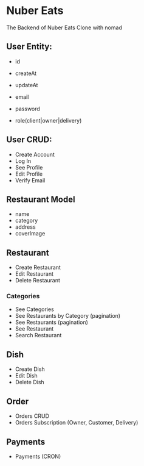 # Nuber Eats

The Backend of Nuber Eats Clone with nomad

## User Entity:

- id
- createAt
- updateAt

- email
- password
- role(client|owner|delivery)

## User CRUD:

- Create Account
- Log In
- See Profile
- Edit Profile
- Verify Email

## Restaurant Model
- name
- category
- address
- coverImage

## Restaurant

- Create Restaurant
- Edit Restaurant
- Delete Restaurant

### Categories
- See Categories
- See Restaurants by Category (pagination)
- See Restaurants (pagination)
- See Restaurant
- Search Restaurant

## Dish
- Create Dish
- Edit Dish
- Delete Dish

## Order
- Orders CRUD
- Orders Subscription (Owner, Customer, Delivery)

## Payments
- Payments (CRON)